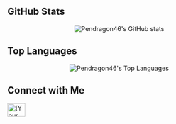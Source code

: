 
<div id="stats">
  <h2>GitHub Stats</h2>
  <div align="center">
    <img src="https://github-readme-stats.vercel.app/api?username=Pendragon46&show_icons=true&theme=radical" alt="Pendragon46's GitHub stats" />
  </div>
</div>

<div id="languages">
  <h2>Top Languages</h2>
  <div align="center">
    <img src="https://github-readme-stats.vercel.app/api/top-langs/?username=Pendragon46&layout=compact&theme=radical" alt="Pendragon46's Top Languages" />
  </div>
</div>

<div id="connect">
  <h2>Connect with Me</h2>
  <p align="left">
<!--     <a href="https://twitter.com/[Your Twitter Handle]" target="blank"><img align="center" src="https://raw.githubusercontent.com/rahuldkjain/github-profile-readme-generator/master/src/images/icons/Social/twitter.svg" alt="[Your Twitter Handle]" height="30" width="40" /></a> -->
    <a href="https://linkedin.com/in/toky-nicky-rindranirina/" target="blank"><img align="center" src="https://raw.githubusercontent.com/rahuldkjain/github-profile-readme-generator/master/src/images/icons/Social/linked-in-alt.svg" alt="[Your LinkedIn Handle]" height="30" width="40" /></a>
<!--     <a href="https://stackoverflow.com/users/[Your StackOverflow Handle]" target="blank"><img align="center" src="https://raw.githubusercontent.com/rahuldkjain/github-profile-readme-generator/master/src/images/icons/Social/stack-overflow.svg" alt="[Your StackOverflow Handle]" height="30" width="40" /></a>
    <a href="https://instagram.com/[Your Instagram Handle]" target="blank"><img align="center" src="https://raw.githubusercontent.com/rahuldkjain/github-profile-readme-generator/master/src/images/icons/Social/instagram.svg" alt="[Your Instagram Handle]" height="30" width="40" /></a>
    <a href="https://www.youtube.com/c/[Your YouTube Handle]" target="blank"><img align="center" src="https://raw.githubusercontent.com/rahuldkjain/github-profile-readme-generator/master/src/images/icons/Social/youtube.svg" alt="[Your YouTube Handle]" height="30" width="40" /></a> -->
  </p>
</div>

<!--div align="center">
  
| GitHub Stats | Top Languages |
|--------------|---------------|
| [![GitHub Stats](https://github-readme-stats.vercel.app/api?username=Pendragon46&show_icons=true&theme=tokyonight)](https://github.com/Pendragon46) | [![Top Langs](https://github-readme-stats.vercel.app/api/top-langs/?username=Pendragon46&layout=compact&theme=tokyonight)](https://github.com/Pendragon46) |
</div -->
